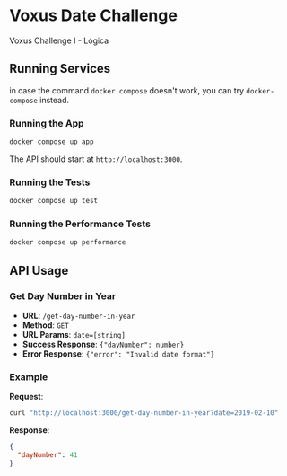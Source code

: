 # Voxus Date Challenge

Voxus Challenge I - Lógica

## Running Services

in case the command `docker compose` doesn't work, you can try `docker-compose` instead.

### Running the App

```bash
docker compose up app
```

The API should start at `http://localhost:3000`.

### Running the Tests

```bash
docker compose up test
```

### Running the Performance Tests

```bash
docker compose up performance
```

## API Usage

### Get Day Number in Year

- **URL**: `/get-day-number-in-year`
- **Method**: `GET`
- **URL Params**: `date=[string]`
- **Success Response**: `{"dayNumber": number}`
- **Error Response**: `{"error": "Invalid date format"}`

### Example

**Request**:

```bash
curl "http://localhost:3000/get-day-number-in-year?date=2019-02-10"

```

**Response**:

```json
{
  "dayNumber": 41
}
```
